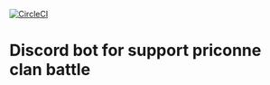 [![CircleCI](https://circleci.com/gh/foo-543674/priconne-sylph-bot/tree/main.svg?style=svg)](https://circleci.com/gh/foo-543674/priconne-sylph-bot/tree/main)

# Discord bot for support priconne clan battle